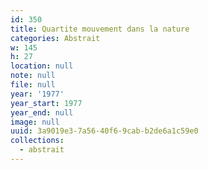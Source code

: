 ```yaml
---
id: 350
title: Quartite mouvement dans la nature
categories: Abstrait
w: 145
h: 27
location: null
note: null
file: null
year: '1977'
year_start: 1977
year_end: null
image: null
uuid: 3a9019e3-7a56-40f6-9cab-b2de6a1c59e0
collections:
  - abstrait
---
```


